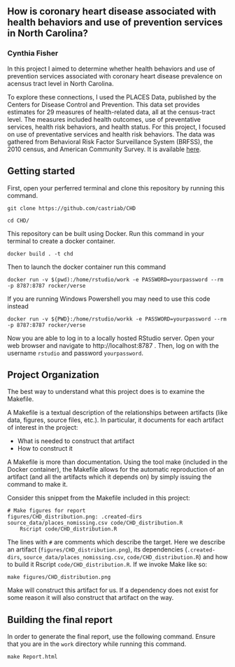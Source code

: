 ## **How is coronary heart disease associated with health behaviors and use of prevention services in North Carolina?**

### Cynthia Fisher

In this project I aimed to determine whether health behaviors and use of prevention services associated with coronary heart disease prevalence on acensus tract level in North Carolina.


To explore these connections, I used the PLACES Data, published by the Centers for Disease Control and Prevention. This data set provides estimates for 29 measures of health-related data, all at the census-tract level. The measures included health outcomes, use of preventative services, health risk behaviors, and health status. For this project, I focused on use of preventative services and health risk behaviors. The data was gathered from Behavioral Risk Factor Surveillance System (BRFSS), the 2010 census, and American Community Survey. It is available [here](https://chronicdata.cdc.gov/500-Cities-Places/PLACES-Local-Data-for-Better-Health-Census-Tract-D/cwsq-ngmh/about_data). 

## Getting started

First, open your perferred terminal and clone this repository by running this command.

```
git clone https://github.com/castriab/CHD

cd CHD/
```

This repository can be built using Docker. Run this command in your terminal to create a docker container.

``` 
docker build . -t chd 
``` 

Then to launch the docker container run this command

```
docker run -v $(pwd):/home/rstudio/work -e PASSWORD=yourpassword --rm -p 8787:8787 rocker/verse
```

If you are running Windows Powershell you may need to use this code instead

```
docker run -v ${PWD}:/home/rstudio/workk -e PASSWORD=yourpassword --rm -p 8787:8787 rocker/verse
```

Now you are able to log in to a locally hosted RStudio server. Open your web browser and navigate to http://localhost:8787 . Then, log on with the username `rstudio` and password `yourpassword`.

## Project Organization
The best way to understand what this project does is to examine the Makefile.

A Makefile is a textual description of the relationships between artifacts (like data, figures, source files, etc.). In particular, it documents for each artifact of interest in the project: 
  - What is needed to construct that artifact 
  - How to construct it
  
A Makefile is more than documentation. Using the tool make (included in the Docker container), the Makefile allows for the automatic reproduction of an artifact (and all the artifacts which it depends on) by simply issuing the command to make it.

Consider this snippet from the Makefile included in this project:

```
# Make figures for report
figures/CHD_distribution.png: .created-dirs source_data/places_nomissing.csv code/CHD_distribution.R
	Rscript code/CHD_distribution.R
```
The lines with `#` are comments which describe the target. 
Here we describe an artifact (`figures/CHD_distribution.png`), its dependencies (`.created-dirs`, `source_data/places_nomissing.csv`, `code/CHD_distribution.R`) and how to build it Rscript `code/CHD_distribution.R`. If we invoke Make like so:

```
make figures/CHD_distribution.png
```

Make will construct this artifact for us. If a dependency does not exist for some reason it will also construct that artifact on the way. 

## Building the final report

In order to generate the final report, use the following command. Ensure that you are in the `work` directory while running this command.

```
make Report.html
```



